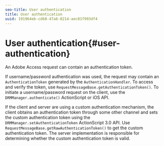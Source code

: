 ```yaml
---
seo-title: User authentication
title: User authentication
uuid: 191964eb-cd68-47a6-8214-aec01f993df4
---
```


# User authentication{#user-authentication}

An Adobe Access request can contain an authentication token.

If username/password authentication was used, the request may contain an `AuthenticationToken` generated by the `AuthenticationHandler`. To access and verify the token, use `RequestMessageBase.getAuthenticationToken()`. To initiate a username/password request on the client, use the `DRMManager.authenticate()` ActionScript or iOS API.

If the client and server are using a custom authentication mechanism, the client obtains an authentication token through some other channel and sets the custom authentication token using the `DRMManager.setAuthenticationToken` ActionScript 3.0 API. Use `RequestMessageBase.getRawAuthenticationToken()` to get the custom authentication token. The server implementation is responsible for determining whether the custom authentication token is valid. 
